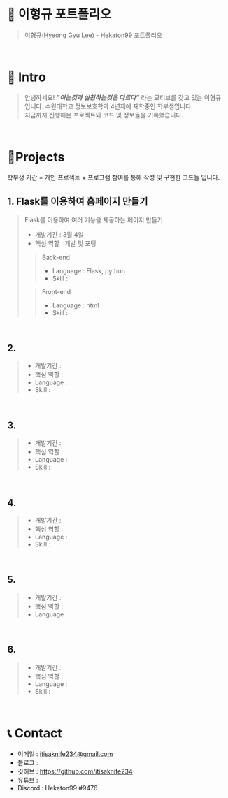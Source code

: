 # 📜 이형규 포트폴리오

> 이형규(Hyeong Gyu Lee) - Hekaton99 포트폴리오

<br />

# 👋 Intro

> 안녕하세요! ***"아는것과 실천하는것은 다르다"*** 라는 모티브를 갖고 있는 이형규 입니다. 
> 수원대학교 정보보호학과 4년제에 재학중인 학부생입니다.  
> 지금까지 진행해온 프로젝트와 코드 및 정보들을 기록했습니다.
<br />

# 📝Projects
학부생 기간 + 개인 프로젝트 + 프로그램 참여를 통해 작성 및 구현한 코드들 입니다.

## 1. Flask를 이용하여 홈페이지 만들기

> Flask를 이용하여 여러 기능을 제공하는 페이지 만들기
>
> - 개발기간 : 3월 4일
> - 핵심 역할 : 개발 및 포팅
>
>> Back-end
>> - Language : Flask, python
>> - Skill : 
>> 
>
>> Front-end
>> - Language : html
>> - Skill : 
>>

<br />

## 2. 

> 
>
> - 개발기간 : 
> - 핵심 역할 : 
> - Language :
> - Skill : 
>
>

<br />

## 3. 

> 
>
> - 개발기간 : 
> - 핵심 역할 : 
> - Language : 
> - Skill : 
>
> 

<br />

## 4. 

> 
>
> - 개발기간 : 
> - 핵심 역할 : 
> - Language :
> - Skill : 
>
> 

<br />

## 5. 

> 
>
> - 개발기간 : 
> - 핵심 역할 : 
> - Language : 
>
> 

<br />

## 6. 

> 
>
> - 개발기간 : 
> - 핵심 역할 : 
> - Language : 
> - Skill : 
>
> 

<br />

# 📞 Contact

- 이메일 : itisaknife234@gmail.com
- 블로그 : 
- 깃허브 : https://github.com/itisaknife234
- 유튜브 :
- Discord : Hekaton99 #9476
